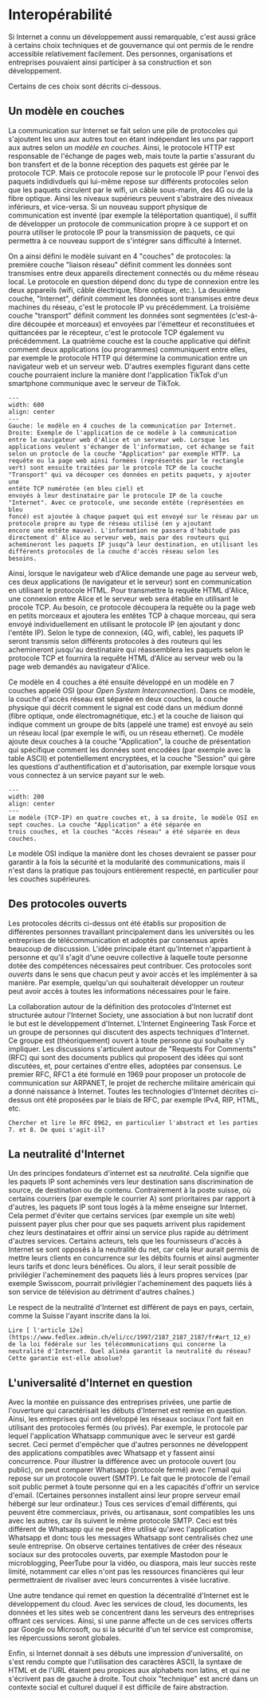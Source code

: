 # Interopérabilité

Si Internet a connu un développement aussi remarquable, c'est aussi
grâce à certains choix techniques et de gouvernance qui ont permis de le
rendre accessible relativement facilement. Des personnes, organisations et
entreprises pouvaient ainsi participer à sa construction et son développement.

Certains de ces choix sont décrits ci-dessous.

## Un modèle en couches

La communication sur Internet se fait selon une pile de protocoles qui s'ajoutent les
uns aux autres tout en étant indépendant les uns par rapport aux autres selon un
*modèle en couches*. Ainsi, le protocole HTTP est responsable de l'échange de pages web,
mais toute la partie s'assurant du bon transfert et de la bonne réception des paquets est
gérée par le protocole TCP.
Mais ce protocole repose sur le protocole IP pour l'envoi des paquets indidivduels qui
lui-même repose sur différents protocoles selon que les paquets circulent par le wifi, un câble
sous-marin, des 4G ou de la fibre optique. Ainsi les niveaux supérieurs peuvent s'abstraire
des niveaux inférieurs, et vice-versa. Si un nouveau support physique de communication est
inventé (par exemple la téléportation quantique), il suffit de développer un protocole de
communication propre à ce support et on pourra utiliser le protocole IP pour la transmission
de paquets, ce qui permettra à ce nouveau support de s'intégrer sans difficulté à Internet.

On a ainsi défini le modèle suivant en 4 "couches" de protocoles: la première couche "liaison réseau"
définit comment les données sont transmises entre deux appareils directement connectés ou du même réseau local. Le protocole
en question dépend donc du type de connexion entre les deux appareils
(wifi, câble électrique, fibre optique, etc.). La deuxième couche, "Internet", définit comment les données
sont transmises entre deux machines du réseau, c'est le protocole IP vu précédemment. La troisième couche "transport" définit comment les données sont segmentées (c'est-à-dire découpée et morceaux) et envoyées par l'émetteur
et reconstituées et quittancées par le récepteur, c'est le protocole TCP également vu précédemment. La quatrième couche est la couche applicative qui définit comment deux applications (ou programmes) communiquent entre elles, par exemple le protocole HTTP qui détermine la communication entre un navigateur web et un serveur web. D'autres exemples figurant dans cette couche pourraient inclure la manière dont l'application TikTok
d'un smartphone communique avec le serveur de TikTok.


```{figure} media/couches_tcpip.svg
---
width: 600
align: center
---
Gauche: le modèle en 4 couches de la communication par Internet. Droite: Exemple de l'application de ce modèle à la communication
entre le navigateur web d'Alice et un serveur web. Lorsque les applications veulent s'échanger de l'information, cet échange se fait
selon un protocle de la couche "Application" par exemple HTTP. La requête ou la page web ainsi formées (représentés par le rectangle
vert) sont ensuite traitées par le protcole TCP de la couche "Transport" qui va découper ces données en petits paquets, y ajouter une
entête TCP numérotée (en bleu ciel) et
envoyés à leur destinataire par le protocole IP de la couche "Internet". Avec ce protocole, une seconde entête (représentées en bleu
foncé) est ajoutée à chaque paquet qui est envoyé sur le réseau par un protocole propre au type de réseau utilisé (en y ajoutant
encore une entête mauve). L'information ne passera d'habitude pas directement d' Alice au serveur web, mais par des routeurs qui
achemineront les paquets IP jusqu^à leur destination, en utilisant les différents protocoles de la couche d'accès réseau selon les
besoins. 

```

Ainsi, lorsque le navigateur web d'Alice demande une page au serveur web, ces deux applications (le navigateur et le serveur)
sont en communication en utilisant le protocole HTML. Pour transmettre la requête HTML d'Alice, une connexion entre Alice
et le serveur web sera établie en utilisant le procole TCP. Au besoin, ce protocole découpera la requête ou la page web en
petits morceaux et ajoutera les entêtes TCP à chaque morceau, qui sera envoyé individuellement en utilisant le protocole IP (en ajoutant y donc l'entête IP). Selon le type de connexion, (4G, wifi, cable), les paquets IP seront transmis selon différents protocoles à des routeurs qui les achemineront jusqu'au destinataire qui réassemblera les paquets selon le protocole TCP et fournira la requête HTML d'Alice au serveur web ou la page web demandés au navigateur d'Alice. 


Ce modèle en 4 couches a été ensuite développé en un modèle en 7 couches appelé OSI (pour *Open System Interconnection*).
Dans ce modèle, la couche d'accès réseau est séparée en
deux couches, la couche physique qui décrit comment le signal est codé dans un médium donné (fibre optique, onde électromagnétique, etc.)
et la couche de liaison qui indique comment un groupe de bits (appelé une trame) est envoyé au sein un réseau local (par exemple le wifi,
ou un réseau ethernet). Ce modèle ajoute deux couches à la couche "Application", la couche de présentation qui spécifique comment
les données sont encodées (par exemple avec la table ASCII) et potentiellement encryptées, et la couche "Session" qui gère les questions
d'authentification et d'autorisation, par exemple lorsque vous vous connectez à un service payant sur le web. 

```{figure} media/couches_osi.svg
---
width: 200
align: center
---
Le modèle (TCP-IP) en quatre couches et, à sa droite, le modèle OSI en sept couches. La couche "Application" a été séparée en
trois couches, et la couches "Accès réseau" a été séparée en deux couches. 

```

Le modèle OSI indique la manière dont les choses devraient se passer pour garantir à la fois la sécurité et la modularité des
communications, mais il n'est dans la pratique pas toujours entièrement respecté, en particulier pour les couches supérieures. 



## Des protocoles ouverts

Les protocoles décrits ci-dessus ont été établis sur proposition de différentes personnes travaillant
principalement dans les universités ou les entreprises de télécommunication et adoptés par consensus après
beaucoup de discussion. L'idée principale étant qu'Internet n'appartient à personne et qu'il s'agit d'une
oeuvre collective à laquelle toute personne dotée des compétences nécessaires peut contribuer. Ces protocoles
sont *ouverts* dans le sens que chacun peut y avoir accès et les implémenter à sa manière. Par exemple,
quelqu'un qui souhaiterait développer un routeur peut avoir accès à toutes les informations nécessaires
pour le faire.

La collaboration autour de la définition des protocoles d'Internet est structurée autour l'Internet Society,
une association à but non lucratif dont le but est le développement d'Internet. L'Internet
Engineering Task Force et un groupe de personnes qui discutent des aspects techniques d'Internet. Ce groupe
est (théoriquement) ouvert à toute personne qui souhaite s'y impliquer. Les discussions s'articulent autour
de "Requests For Comments" (RFC) qui sont des documents publics qui proposent des idées qui sont discutées,
et, pour certaines d'entre elles, adoptées par consensus.
Le premier RFC, RFC1 a été formulé en 1969 pour proposer
un protocole de communication sur ARPANET, le projet de recherche militaire américain qui a donné naissance à
Internet. Toutes les technologies d'Internet décrites ci-dessus ont été proposées par le biais de RFC, par exemple IPv4, RIP, HTML, etc.  

```{micro}
Chercher et lire le RFC 8962, en particulier l'abstract et les parties 7. et 8. De quoi s'agit-il?
````

## La neutralité d'Internet

Un des principes fondateurs d'internet est sa *neutralité*. Cela signifie que les paquets IP sont acheminés vers leur
destination sans discrimination de source, de destination ou de contenu. Contrairement à la poste suisse, où certains courriers
(par exemple le courrier A) sont prioritaires par rapport à d'autres, les paquets IP sont tous logés à la même enseigne sur Internet.
Cela permet d'éviter que certains services (par exemple un site web) puissent payer plus cher pour que ses paquets arrivent plus rapidement
chez leurs destinataires et offrir ainsi un service plus rapide au détriment d'autres services. Certains acteurs, tels que les fournisseurs
d'accès à Internet se sont opposés à la neutralité du net, car cela leur aurait permis de mettre leurs clients en concurrence sur les débits
fournis et ainsi augmenter leurs tarifs et donc leurs bénéfices. Ou alors, il leur serait possible de privilégier l'acheminement des
paquets liés à leurs propres services (par exemple Swisscom, pourrait privilégier l'acheminement des paquets liés à son service de télévision
au détriment d'autres chaînes.)

Le respect de la neutralité d'Internet est différent de pays en pays, certain, comme la Suisse l'ayant inscrite dans la loi.

```{micro}
Lire [ l'article 12e](https://www.fedlex.admin.ch/eli/cc/1997/2187_2187_2187/fr#art_12_e) de la loi fédérale sur les télécommunications qui concerne la neutralité d'Internet. Quel alinéa garantit la neutralité du réseau? Cette garantie est-elle absolue? 
````

## L'universalité d'Internet en question

Avec la montée en puissance des entreprises privées, une partie de l'ouverture qui caractérisait les débuts
d'Internet est remise en question. Ainsi, les entreprises qui ont développé les réseaux sociaux l'ont fait
en utilisant des protocoles fermés (ou privés). Par exemple, le protocole par lequel
l'application Whatsapp communique avec le serveur est gardé secret. Ceci permet d'empêcher que d'autres
personnes ne développent des applications compatibles avec Whatsapp et y fassent ainsi concurrence. Pour
illustrer la différence avec un protocole ouvert (ou public), on peut comparer Whatsapp (protocole fermé) avec
l'email qui repose sur un protocole ouvert (SMTP). Le fait que le protocole de l'email soit public permet à
toute personne qui en a les capacités d'offrir un service d'email. (Certaines personnes installent ainsi
leur propre serveur email hébergé sur leur ordinateur.) Tous ces services d'email différents, qui peuvent être
commerciaux, privés, ou artisanaux, sont compatibles les uns avec les autres, car ils suivent le même protocole
SMTP. Ceci est très différent de Whatsapp qui ne peut être utilisé qu'avec l'application Whatsapp et donc tous
les messages Whatsapp sont centralisés chez une seule entreprise. On observe certaines tentatives de créer des
réseaux sociaux sur des protocoles ouverts, par exemple Mastodon pour le microblogging, PeerTube pour la vidéo,
ou diaspora, mais leur succès reste limité, notamment car elles n'ont pas les ressources financières qui leur
permettraient de rivaliser avec leurs concurrentes à visée lucrative.

Une autre tendance qui remet en question la décentralité d'Internet est le développement du cloud. Avec les services
de cloud, les documents, les données et les sites web se concentrent dans les serveurs des entreprises offrant ces services.
Ainsi, si une panne affecte un de ces services offerts par Google ou Microsoft, ou si la sécurité d'un tel service est
compromise, les répercussions seront globales.

Enfin, si Internet donnait à ses débuts une impression d'universalité, on s'est rendu compte que l'utilisation des
caractères ASCII, la syntaxe de HTML et de l'URL étaient peu propices aux alphabets non latins, et qui ne
s'écrivent pas de gauche à droite. Tout choix "technique" est ancré dans un contexte social et culturel duquel il
est difficile de faire abstraction.
